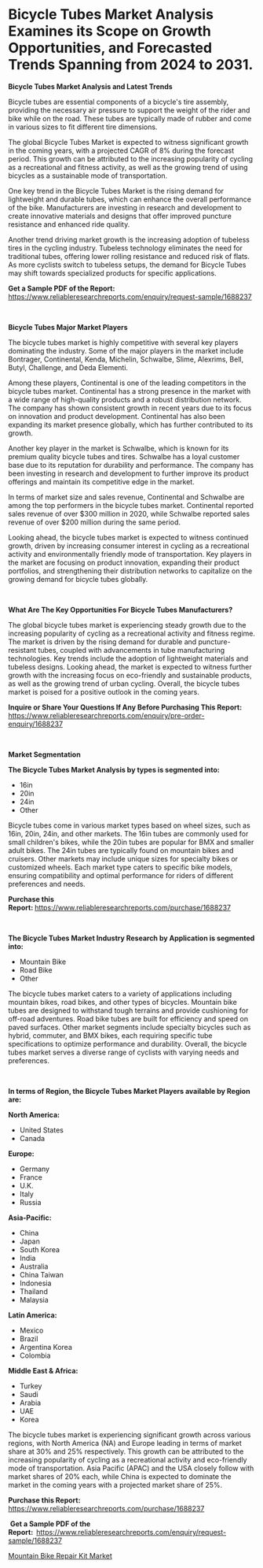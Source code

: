 <p><h1>Bicycle Tubes Market Analysis Examines its Scope on Growth Opportunities, and Forecasted Trends Spanning from 2024 to 2031.</h1></p><p><strong>Bicycle Tubes Market Analysis and Latest Trends</strong></p>
<p><p>Bicycle tubes are essential components of a bicycle's tire assembly, providing the necessary air pressure to support the weight of the rider and bike while on the road. These tubes are typically made of rubber and come in various sizes to fit different tire dimensions.</p><p>The global Bicycle Tubes Market is expected to witness significant growth in the coming years, with a projected CAGR of 8% during the forecast period. This growth can be attributed to the increasing popularity of cycling as a recreational and fitness activity, as well as the growing trend of using bicycles as a sustainable mode of transportation.</p><p>One key trend in the Bicycle Tubes Market is the rising demand for lightweight and durable tubes, which can enhance the overall performance of the bike. Manufacturers are investing in research and development to create innovative materials and designs that offer improved puncture resistance and enhanced ride quality.</p><p>Another trend driving market growth is the increasing adoption of tubeless tires in the cycling industry. Tubeless technology eliminates the need for traditional tubes, offering lower rolling resistance and reduced risk of flats. As more cyclists switch to tubeless setups, the demand for Bicycle Tubes may shift towards specialized products for specific applications.</p></p>
<p><strong>Get a Sample PDF of the Report:&nbsp;</strong> <a href="https://www.reliableresearchreports.com/enquiry/request-sample/1688237">https://www.reliableresearchreports.com/enquiry/request-sample/1688237</a></p>
<p>&nbsp;</p>
<p><strong>Bicycle Tubes Major Market Players</strong></p>
<p><p>The bicycle tubes market is highly competitive with several key players dominating the industry. Some of the major players in the market include Bontrager, Continental, Kenda, Michelin, Schwalbe, Slime, Alexrims, Bell, Butyl, Challenge, and Deda Elementi.</p><p>Among these players, Continental is one of the leading competitors in the bicycle tubes market. Continental has a strong presence in the market with a wide range of high-quality products and a robust distribution network. The company has shown consistent growth in recent years due to its focus on innovation and product development. Continental has also been expanding its market presence globally, which has further contributed to its growth.</p><p>Another key player in the market is Schwalbe, which is known for its premium quality bicycle tubes and tires. Schwalbe has a loyal customer base due to its reputation for durability and performance. The company has been investing in research and development to further improve its product offerings and maintain its competitive edge in the market.</p><p>In terms of market size and sales revenue, Continental and Schwalbe are among the top performers in the bicycle tubes market. Continental reported sales revenue of over $300 million in 2020, while Schwalbe reported sales revenue of over $200 million during the same period.</p><p>Looking ahead, the bicycle tubes market is expected to witness continued growth, driven by increasing consumer interest in cycling as a recreational activity and environmentally friendly mode of transportation. Key players in the market are focusing on product innovation, expanding their product portfolios, and strengthening their distribution networks to capitalize on the growing demand for bicycle tubes globally.</p></p>
<p>&nbsp;</p>
<p><strong>What Are The Key Opportunities For Bicycle Tubes Manufacturers?</strong></p>
<p><p>The global bicycle tubes market is experiencing steady growth due to the increasing popularity of cycling as a recreational activity and fitness regime. The market is driven by the rising demand for durable and puncture-resistant tubes, coupled with advancements in tube manufacturing technologies. Key trends include the adoption of lightweight materials and tubeless designs. Looking ahead, the market is expected to witness further growth with the increasing focus on eco-friendly and sustainable products, as well as the growing trend of urban cycling. Overall, the bicycle tubes market is poised for a positive outlook in the coming years.</p></p>
<p><strong>Inquire or Share Your Questions If Any Before Purchasing This Report:</strong> <a href="https://www.reliableresearchreports.com/enquiry/pre-order-enquiry/1688237">https://www.reliableresearchreports.com/enquiry/pre-order-enquiry/1688237</a></p>
<p>&nbsp;</p>
<p><strong>Market Segmentation</strong></p>
<p><strong>The Bicycle Tubes Market Analysis by types is segmented into:</strong></p>
<p><ul><li>16in</li><li>20in</li><li>24in</li><li>Other</li></ul></p>
<p><p>Bicycle tubes come in various market types based on wheel sizes, such as 16in, 20in, 24in, and other markets. The 16in tubes are commonly used for small children's bikes, while the 20in tubes are popular for BMX and smaller adult bikes. The 24in tubes are typically found on mountain bikes and cruisers. Other markets may include unique sizes for specialty bikes or customized wheels. Each market type caters to specific bike models, ensuring compatibility and optimal performance for riders of different preferences and needs.</p></p>
<p><strong>Purchase this Report:&nbsp;</strong><a href="https://www.reliableresearchreports.com/purchase/1688237">https://www.reliableresearchreports.com/purchase/1688237</a></p>
<p>&nbsp;</p>
<p><strong>The Bicycle Tubes Market Industry Research by Application is segmented into:</strong></p>
<p><ul><li>Mountain Bike</li><li>Road Bike</li><li>Other</li></ul></p>
<p><p>The bicycle tubes market caters to a variety of applications including mountain bikes, road bikes, and other types of bicycles. Mountain bike tubes are designed to withstand tough terrains and provide cushioning for off-road adventures. Road bike tubes are built for efficiency and speed on paved surfaces. Other market segments include specialty bicycles such as hybrid, commuter, and BMX bikes, each requiring specific tube specifications to optimize performance and durability. Overall, the bicycle tubes market serves a diverse range of cyclists with varying needs and preferences.</p></p>
<p>&nbsp;</p>
<p><strong>In terms of Region, the Bicycle Tubes Market Players available by Region are:</strong></p>
<p>
    <p> <strong> North America: </strong>
        <ul>
            <li>United States</li>
            <li>Canada</li>
        </ul>
        </p> 
    <p> <strong> Europe: </strong>
        <ul>
            <li>Germany</li>
            <li>France</li>
            <li>U.K.</li>
            <li>Italy</li>
            <li>Russia</li>
        </ul>
        </p> 
    <p> <strong> Asia-Pacific: </strong>
        <ul>
            <li>China</li>
            <li>Japan</li>
            <li>South Korea</li>
            <li>India</li>
            <li>Australia</li>
            <li>China Taiwan</li>
            <li>Indonesia</li>
            <li>Thailand</li>
            <li>Malaysia</li>
        </ul>
        </p> 
    <p> <strong> Latin America: </strong>
        <ul>
            <li>Mexico</li>
            <li>Brazil</li>
            <li>Argentina Korea</li>
            <li>Colombia</li>
        </ul>
        </p> 
    <p> <strong> Middle East & Africa: </strong>
        <ul>
            <li>Turkey</li>
            <li>Saudi</li>
            <li>Arabia</li>
            <li>UAE</li>
            <li>Korea</li>
        </ul>
    </p>
    </p>
<p><p>The bicycle tubes market is experiencing significant growth across various regions, with North America (NA) and Europe leading in terms of market share at 30% and 25% respectively. This growth can be attributed to the increasing popularity of cycling as a recreational activity and eco-friendly mode of transportation. Asia Pacific (APAC) and the USA closely follow with market shares of 20% each, while China is expected to dominate the market in the coming years with a projected market share of 25%.</p></p>
<p><strong>Purchase this Report: </strong><a href="https://www.reliableresearchreports.com/purchase/1688237">https://www.reliableresearchreports.com/purchase/1688237</a></p>
<p>&nbsp;<strong>Get a Sample PDF of the Report:&nbsp;&nbsp;</strong><a href="https://www.reliableresearchreports.com/enquiry/request-sample/1688237">https://www.reliableresearchreports.com/enquiry/request-sample/1688237</a></p>
<p><strong></strong></p>
<p><p><a href="https://github.com/FassouRP/Market-Research-Report-List-3/blob/main/mountain-bike-repair-kit-market.md">Mountain Bike Repair Kit Market</a></p></p>